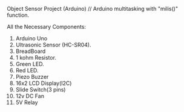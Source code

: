 Object Sensor Project (Arduino) // Arduino multitasking with "milis()" function.

All the Necessary Components:

1. Arduino Uno
2. Ultrasonic Sensor (HC-SR04).
3. BreadBoard
4. 1 kohm Resistor.
5. Green LED.
6. Red LED.
7. Piezo Buzzer
8. 16x2 LCD Display(I2C)
9. Slide Switch(3 pins)
10. 12v DC Fan
11. 5V Relay

